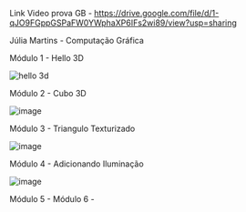 Link Video prova GB - https://drive.google.com/file/d/1-qJO9FGppGSPaFW0YWphaXP6IFs2wi89/view?usp=sharing

Júlia Martins - Computação Gráfica

Módulo 1 - Hello 3D

![hello 3d](https://github.com/user-attachments/assets/7a8024a1-5402-412a-85db-f2707c7dd8cd)

Módulo 2 - Cubo 3D

![image](https://github.com/user-attachments/assets/e1846551-f7ee-4b58-9429-551ca496ebe9)

Módulo 3 - Triangulo Texturizado

![image](https://github.com/user-attachments/assets/229f54c3-a5a8-4fe1-8790-d4386a4cdac5)

Módulo 4 - Adicionando Iluminação

![image](https://github.com/user-attachments/assets/106375c0-912c-4d3f-8579-0df6993c5ed5)

Módulo 5 - 
Módulo 6 -
